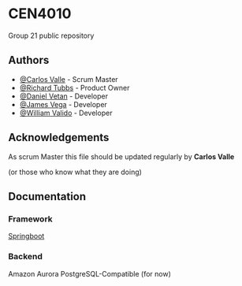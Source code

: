 # CEN4010

Group 21 public repository

## Authors

- [@Carlos Valle](https://github.com/cvall91) - Scrum Master
- [@Richard Tubbs](https://github.com/Kedrik84) - Product Owner
- [@Daniel Vetan](https://github.com/danielvetan) - Developer
- [@James Vega](https://github.com/Jamesondawg) - Developer
- [@William Valido](https://www.github.com/willysyztem) - Developer

## Acknowledgements

As scrum Master this file should be updated regularly by **Carlos Valle**

(or those who know what they are doing)

## Documentation

### Framework

[Springboot](https://spring.io/projects/spring-boot)

### Backend

Amazon Aurora PostgreSQL-Compatible (for now)
